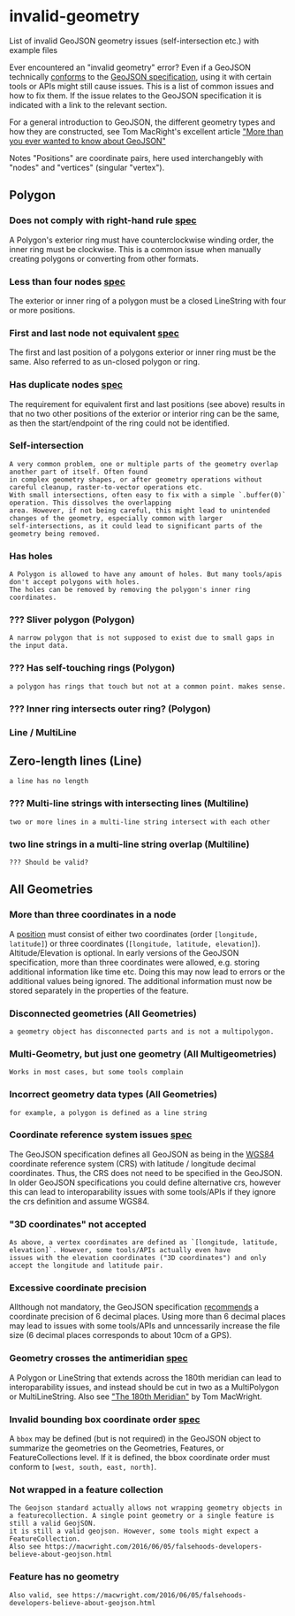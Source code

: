 # invalid-geometry

List of invalid GeoJSON geometry issues (self-intersection etc.) with example files

Ever encountered an "invalid geometry" error? Even if a GeoJSON technically [conforms](https://github.com/tmcw/awesome-geojson#validation) to the 
[GeoJSON specification](https://www.rfc-editor.org/rfc/rfc7946), using it with certain tools or APIs might still cause 
issues. This is a list of common issues and how to fix them. If the issue relates to the GeoJSON specification it is indicated 
with a link to the relevant section.

For a general introduction to GeoJSON, the different geometry types and how they are constructed, see Tom MacRight's excellent article 
["More than you ever wanted to know about GeoJSON"](https://macwright.com/2015/03/23/geojson-second-bite.html)

Notes
"Positions" are coordinate pairs, here used interchangebly with "nodes" and "vertices" (singular "vertex").


## Polygon
### Does not comply with right-hand rule [spec](https://www.rfc-editor.org/rfc/rfc7946#section-3.1.6)
A Polygon's exterior ring must have counterclockwise winding order, the inner ring must be clockwise. This is a common 
issue when manually creating polygons or converting from other formats.

### Less than four nodes [spec](https://www.rfc-editor.org/rfc/rfc7946#section-3.1.6)
The exterior or inner ring of a polygon must be a closed LineString with four or more positions.

### First and last node not equivalent [spec](https://www.rfc-editor.org/rfc/rfc7946#section-3.1.6)
The first and last position of a polygons exterior or inner ring must be the same. Also referred to as un-closed polygon or ring.

### Has duplicate nodes [spec](https://www.rfc-editor.org/rfc/rfc7946#section-3.1.6)
The requirement for equivalent first and last positions (see above) results in that no two other positions of the 
exterior or interior ring can be the same, as then the start/endpoint of the ring could not be identified.

### Self-intersection
    A very common problem, one or multiple parts of the geometry overlap another part of itself. Often found 
    in complex geometry shapes, or after geometry operations without careful cleanup, raster-to-vector operations etc.
    With small intersections, often easy to fix with a simple `.buffer(0)` operation. This dissolves the overlapping
    area. However, if not being careful, this might lead to unintended changes of the geometry, especially common with larger
    self-intersections, as it could lead to significant parts of the geometry being removed.

### Has holes
    A Polygon is allowed to have any amount of holes. But many tools/apis don't accept polygons with holes.
    The holes can be removed by removing the polygon's inner ring coordinates.

### ??? Sliver polygon (Polygon)
    A narrow polygon that is not supposed to exist due to small gaps in the input data.
### ??? Has self-touching rings (Polygon)
    a polygon has rings that touch but not at a common point. makes sense.
### ??? Inner ring intersects outer ring? (Polygon)


### Line / MultiLine
## Zero-length lines (Line)
    a line has no length
### ??? Multi-line strings with intersecting lines (Multiline)
    two or more lines in a multi-line string intersect with each other
### two line strings in a multi-line string overlap (Multiline)
    ??? Should be valid? 


## All Geometries
### More than three coordinates in a node
A [position](https://www.rfc-editor.org/rfc/rfc7946#section-3.1.1) must consist of either two coordinates (order `[longitude, latitude]`) or three coordinates 
(`[longitude, latitude, elevation]`). Altitude/Elevation is optional. In early versions of the GeoJSON specification, more than
three coordinates were allowed, e.g. storing additional information like time etc. Doing this may now lead to errors 
or the additional values being ignored. The additional information must now be stored separately in the properties of the feature.

### Disconnected geometries (All Geometries)
    a geometry object has disconnected parts and is not a multipolygon.
### Multi-Geometry, but just one geometry (All Multigeometries)
    Works in most cases, but some tools complain
### Incorrect geometry data types (All Geometries)
    for example, a polygon is defined as a line string
### Coordinate reference system issues [spec](https://www.rfc-editor.org/rfc/rfc7946#section-4)
The GeoJSON specification defines all GeoJSON as being in the [WGS84](https://de.wikipedia.org/wiki/World_Geodetic_System_1984) 
coordinate reference system (CRS) with latitude / longitude decimal coordinates. Thus, the CRS does not need to be 
specified in the GeoJSON. In older GeoJSON specifications you could define alternative crs, however this can lead to 
interoparability issues with some tools/APIs if they ignore the crs definition and assume WGS84.

### "3D coordinates" not accepted
    As above, a vertex coordinates are defined as `[longitude, latitude, elevation]`. However, some tools/APIs actually even have 
    issues with the elevation coordinates ("3D coordinates") and only accept the longitude and latitude pair.

### Excessive coordinate precision
Allthough not mandatory, the GeoJSON specification [recommends](https://www.rfc-editor.org/rfc/rfc7946#section-11.2) 
a coordinate precision of 6 decimal places. Using more than 6 decimal places may lead to issues with some tools/APIs and 
unncessarily increase the file size (6 decimal places corresponds to about 10cm of a GPS).

### Geometry crosses the antimeridian [spec](https://www.rfc-editor.org/rfc/rfc7946#section-3.1.9)
A Polygon or LineString that extends across the 180th meridian can lead to interoparability issues, and instead 
should be cut in two as a MultiPolygon or MultiLineString. 
Also see ["The 180th Meridian"](https://macwright.com/2016/09/26/the-180th-meridian.html) by Tom MacWright.

### Invalid bounding box coordinate order [spec](https://www.rfc-editor.org/rfc/rfc7946#section-3)
A `bbox` may be defined (but is not required) in the GeoJSON object to summarize the geometries on the Geometries, 
Features, or FeatureCollections level. If it is defined, the bbox coordinate order must conform to `[west, south, east, north]`.






### Not wrapped in a feature collection
    The Geojson standard actually allows not wrapping geometry objects in a featurecollection. A single point geometry or a single feature is still a valid GeojSON.
    it is still a valid geojson. However, some tools might expect a FeatureCollection.
    Also see https://macwright.com/2016/06/05/falsehoods-developers-believe-about-geojson.html
### Feature has no geometry
    Also valid, see https://macwright.com/2016/06/05/falsehoods-developers-believe-about-geojson.html






